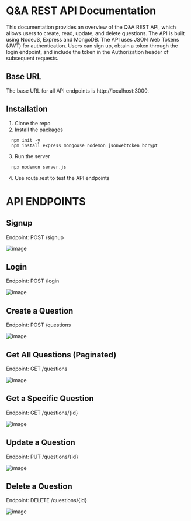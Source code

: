 # Q&A REST API Documentation
This documentation provides an overview of the Q&A REST API, which allows users to create, read, update, and delete questions. The API is built using NodeJS, Express and MongoDB. The API uses JSON Web Tokens (JWT) for authentication. Users can sign up, obtain a token through the login endpoint, and include the token in the Authorization header of subsequent requests.

## Base URL
The base URL for all API endpoints is http://localhost:3000.

## Installation
1. Clone the repo
2. Install the packages
```shell
  npm init -y
  npm install express mongoose nodemon jsonwebtoken bcrypt
```

3. Run the server
```shell
  npx nodemon server.js
```
4. Use route.rest to test the API endpoints

# API ENDPOINTS

## Signup
Endpoint: POST /signup

![image](https://github.com/clanguser/qnarest/assets/91418836/804900f8-76c8-4702-9638-d60820a04a07)



## Login
Endpoint: POST /login

![image](https://github.com/clanguser/qnarest/assets/91418836/d53dc42f-cf6b-4f4c-b7cb-bdb38913180b)


## Create a Question
Endpoint: POST /questions

![image](https://github.com/clanguser/qnarest/assets/91418836/0fc5168f-fff9-4337-b6fb-869e166d30fa)


## Get All Questions (Paginated)
Endpoint: GET /questions

![image](https://github.com/clanguser/qnarest/assets/91418836/1f294be2-616e-4734-ada5-130e0346568b)


## Get a Specific Question
Endpoint: GET /questions/{id}

![image](https://github.com/clanguser/qnarest/assets/91418836/572140af-f368-42f0-b005-1850ba6455dd)


## Update a Question
Endpoint: PUT /questions/{id}

![image](https://github.com/clanguser/qnarest/assets/91418836/ec436d5a-33cd-40bf-a407-df4afb6085ad)


## Delete a Question
Endpoint: DELETE /questions/{id}

![image](https://github.com/clanguser/qnarest/assets/91418836/01bedb27-639b-4dcc-b3e2-1d75f95be6ed)


